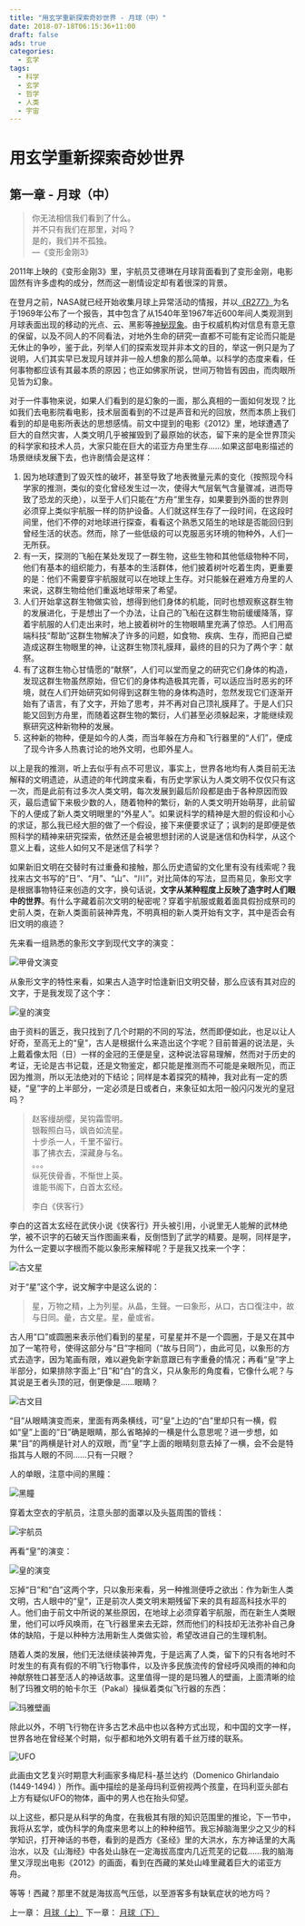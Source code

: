 ```yaml
---
title: "用玄学重新探索奇妙世界 - 月球（中）"
date: 2018-07-18T06:15:36+11:00
draft: false
ads: true
categories:
  - 玄学
tags:
  - 科学
  - 玄学
  - 哲学
  - 人类
  - 宇宙
---
```

# 用玄学重新探索奇妙世界

## 第一章 - 月球（中）

> 你无法相信我们看到了什么。  
> 并不只有我们在那里，对吗？  
> 是的，我们并不孤独。  
> —《变形金刚3》

2011年上映的《变形金刚3》里，宇航员艾德琳在月球背面看到了变形金刚，电影固然有许多虚构的成分，然而这一剧情设定却有着很深的背景。

在登月之前，NASA就已经开始收集月球上异常活动的情报，并以[《R277》][1]为名于1969年公布了一个报告，其中包含了从1540年至1967年近600年间人类观测到月球表面出现的移动的光点、云、黑影等[神秘现象][2]。由于权威机构对信息有意无意的保留，以及不同人的不同看法，对地外生命的研究一直都不可能有定论而只能是无休止的争吵，鉴于此，列举人们的探索发现并非本文的目的，举这一例只是为了说明，人们其实早已发现月球并非一般人想象的那么简单。以科学的态度来看，任何事物都应该有其最本质的原因；也正如佛家所说，世间万物皆有因由，而肉眼所见皆为幻象。

对于一件事物来说，如果人们看到的是幻象的一面，那么真相的一面如何发现？比如我们去电影院看电影，技术层面看到的不过是声音和光的回放，然而本质上我们看到的却是电影所表达的思想感情。前文中提到的电影《2012》里，地球遭遇了巨大的自然灾害，人类文明几乎被摧毁到了最原始的状态，留下来的是全世界顶尖的科学家和技术人员，大家只能在巨大的诺亚方舟里生存……如果这部电影描述的场景继续发展下去，也许剧情会是这样：

1. 因为地球遭到了毁灭性的破坏，甚至导致了地表微量元素的变化（按照现今科学家的推测，类似的变化曾经发生过一次，使得大气层氧气含量骤减，进而导致了恐龙的灭绝），以至于人们只能在“方舟”里生存，如果要到外面的世界则必须穿上类似宇航服一样的防护设备。人们就这样生存了一段时间，在这段时间里，他们不停的对地球进行探查，看看这个熟悉又陌生的地球是否能回归到曾经生活的状态。然而，除了一些低级的可以克服恶劣环境的物种外，人们一无所获。
2. 有一天，探测的飞船在某处发现了一群生物，这些生物和其他低级物种不同，他们有基本的组织能力，有基本的生活群体，他们披着树叶吃着生肉，更重要的是：他们不需要穿宇航服就可以在地球上生存。对只能躲在避难方舟里的人来说，这群生物给他们重返地球带来了希望。
3. 人们开始拿这群生物做实验，想得到他们身体的机能，同时也想观察这群生物的发展进化，于是想出了一个办法，让自己的飞船在这群生物前缓缓降落，穿着宇航服的人们走出来时，地上披着树叶的生物眼睛里充满了惊恐。人们用高端科技“帮助”这群生物解决了许多的问题，如食物、疾病、生存，而把自己塑造成这群生物眼里的神，让这群生物顶礼膜拜，最终的目的只为了两个字：献祭。
4. 有了这群生物心甘情愿的“献祭”，人们可以堂而皇之的研究它们身体的构造，发现这群生物虽然原始，但它们的身体构造极其完善，可以适应当时恶劣的环境，就在人们开始研究如何得到这群生物的身体构造时，忽然发现它们逐渐开始有了语言，有了文字，开始了思考，并不再对自己顶礼膜拜了。于是人们只能又回到方舟里，而随着这群生物的繁衍，人们甚至必须躲起来，才能继续观察研究这种新物种的发展。
5. 这种新的物种，便是如今的人类，而当年躲在方舟和飞行器里的“人们”，便成了现今许多人热衷讨论的地外文明，也即外星人。

以上是我的推测，听上去似乎有点不可思议，事实上，世界各地均有人类目前无法解释的文明遗迹，从遗迹的年代跨度来看，有历史学家认为人类文明不仅仅只有这一次，而是此前有过多次人类文明，每次发展到最后阶段都是由于各种原因而毁灭，最后遗留下来极少数的人，随着物种的繁衍，新的人类文明开始萌芽，此前留下的人便成了新人类文明眼里的“外星人”。如果说科学的精神是大胆的假设和小心的求证，那么我已经大胆的做了一个假设，接下来便要求证了；讽刺的是即便是依照科学的精神来研究探索，依然还是会被思想封闭的人说是迷信和伪科学，从这个意义上看，这些人如何又不是迷信了科学？

如果新旧文明在交替时有过重叠和接触，那么历史遗留的文化里有没有线索呢？我找来古文书写的“日”、“月”、“山”、“川”，对比简体的写法，显而易见，象形文字是根据事物特征来创造的文字，换句话说，**文字从某种程度上反映了造字时人们眼中的世界**。有什么字藏着前次文明的秘密呢？穿着宇航服或戴着面具假扮成祭司的史前人类，在新人类面前装神弄鬼，不明真相的新人类开始有文字，其中是否会有旧文明的痕迹？

先来看一组熟悉的象形文字到现代文字的演变：

![甲骨文演变][guwen-1]

从象形文字的特性来看，如果古人造字时恰逢新旧文明交替，那么应该有其对应的文字，于是我发现了这个字：

![皇的演变][guwen-2]

由于资料的匮乏，我只找到了几个时期的不同的写法，然而即便如此，也足以让人好奇，至高无上的“皇”，古人是根据什么来造出这个字呢？目前普遍的说法是，头上戴着像太阳（日）一样的金冠的王便是皇，这种说法容易理解，然而对于历史的考证，无论是古书记载，还是文物鉴定，都只能是推测而不可能是亲眼所见，而正因为推测，所以无法绝对的下结论；同样是本着探究的精神，我对此有一定的质疑，“皇”字的上半部分，一定必须是日或者白，来象征如太阳一般闪闪发光的皇冠吗？

> 赵客缦胡缨，吴钩霜雪明。  
> 银鞍照白马，飒沓如流星。  
> 十步杀一人，千里不留行。  
> 事了拂衣去，深藏身与名。  
> 。。。  
> 纵死侠骨香，不惭世上英。  
> 谁能书阁下，白首太玄经。  
>
> 李白《侠客行》

李白的这首太玄经在武侠小说《侠客行》开头被引用，小说里无人能解的武林绝学，被不识字的石破天当作图画来看，反倒悟到了武学的精要。是啊，同样是字，为什么一定要以字根而不能以象形来解释呢？于是我又找来一个字：

![古文星][guwen-3]

对于“星”这个字，说文解字中是这么说的：

> 星，万物之精，上为列星。从晶，生聲。一曰象形，从口，古口復注中，故与日同。曐，古文星。星，曐或省。

古人用“口”或圆圈来表示他们看到的星星，可星星并不是一个圆圈，于是又在其中加了一笔符号，使得这部分与“日”字相同（“故与日同”），由此可见，以象形的方式去造字，因为笔画有限，难以避免新字新意跟已有字重叠的情况；再看“皇”字上半部分，如果排除字面上“日”和“白”的含义，只从象形的角度看，它像什么呢？与其说是王者头顶的冠，倒更像是……眼睛？

![古文目][guwen-4]

“目”从眼睛演变而来，里面有两条横线，可“皇”上边的“白”里却只有一横，假如“皇”上面的“日”确是眼睛，那么省略掉的一横是什么意思呢？进一步想，如果“目”的两横是针对人的双眼，而“皇”字上面的眼睛刻意去掉了一横，会不会是特指其与人眼的不同……只有一只眼？

人的单眼，注意中间的黑瞳：

![黑瞳][eye-1]

穿着太空衣的宇航员，注意头部的面罩以及头盔周围的管线：

![宇航员][eye-2]

再看“皇”的演变：

![皇的演变][guwen-2]

忘掉“日”和“白”这两个字，只以象形来看，另一种推测便呼之欲出：作为新生人类文明，古人眼中的“皇”，正是前次人类文明末期残留下来的具有超高科技水平的人。他们由于前文中所说的某些原因，在地球上必须穿着宇航服，而在新生人类眼里，他们可以呼风唤雨，在飞行器里来去无踪，然而他们的科技却无法弥补自己身体的缺陷，于是以种种方法用新生人类做实验，希望改进自己的生理机制。

随着人类的发展，他们无法继续装神弄鬼，于是远离了人类，留下的只有各地时不时发生的有真有假的不明飞行物事件，以及许多民族流传的曾经呼风唤雨的神和向神献祭牲口甚至活人的神话故事。这里值得一提的是玛雅人的壁画，上面清晰的绘制了玛雅文明的帕卡尔王（Pakal）操纵着类似飞行器的东西：

![玛雅壁画][maya-1]

除此以外，不明飞行物在许多古艺术品中也以各种方式出现，和中国的文字一样，世界各地在曾经某个时期，似乎都和地外文明有着千丝万缕的联系。

![UFO][ufo-1]

此画由文艺复兴时期意大利画家多梅尼科-基兰达约（Domenico Ghirlandaio (1449-1494) ）所作。画中描绘的是圣母玛利亚俯视两个孩童，在玛利亚头部右上方有疑似UFO的物体，画中的男人也在抬头仰望。

以上这些，都只是从科学的角度，在我极其有限的知识范围里的推论，下一节中，我将从玄学，或伪科学的角度来思考以上的种种细节。我忘掉脑海里少之又少的科学知识，打开神话的书卷，看到的是西方《圣经》里的大洪水，东方神话里的大禹治水，以及《山海经》中各处山脉在一定海拔高度内几近荒芜的记载……我的脑海里又浮现出电影《2012》的画面，看到在西藏的某处山峰里藏着巨大的诺亚方舟。

等等！西藏？那里不就是海拔高气压低，以至游客多有缺氧症状的地方吗？

上一章： [月球（上）](/cn/article/pseudo_science/chapter1/)
下一章： [月球（下）](/cn/article/pseudo_science/chapter3/)

[1]: http://www.astrosurf.com/lunascan/papers/R-277.pdf
[2]: https://en.wikipedia.org/wiki/Transient_lunar_phenomenon

[city-32]: /assets/travelphotographySA/city-32-anno.jpg

[guwen-1]: /assets/metaphysics/chapter-2-guwen-1.png "古文1"
[guwen-2]: /assets/metaphysics/chapter-2-guwen-2.jpeg "古文2"
[guwen-3]: /assets/metaphysics/chapter-2-guwen-3.jpeg "古文3"
[guwen-4]: /assets/metaphysics/chapter-2-guwen-4.jpeg "古文4"
[eye-1]: /assets/metaphysics/chapter-2-eye-1.jpeg "黑瞳"
[eye-2]: /assets/metaphysics/chapter-2-eye-2.jpeg "宇航员"
[maya-1]: /assets/metaphysics/chapter-2-maya-1.jpeg "玛雅壁画"
[ufo-1]: /assets/metaphysics/chapter-2-ufo-1.jpeg "UFO"
